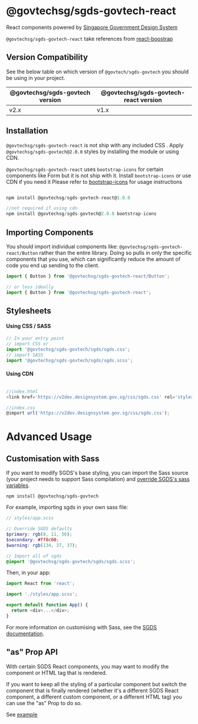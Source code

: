 # @govtechsg/sgds-govtech-react

React components powered by [Singapore Government Design System](https://www.designsystem.gov.sg)

`@govtechsg/sgds-govtech-react` take references from [react-boostrap](https://react-bootstrap.github.io/) 

## Version Compatibility

See the below table on which version of `@govtech/sgds-govtech` you should be using in your project.

| @govtechsg/sgds-govtech version | @govtechsg/sgds-govtech-react version |
| ------------------------------- | ------------------------------------- |
| v2.x                            | v1.x                                  |

## Installation

`@govtechsg/sgds-govtech-react` is not ship with any included CSS . Apply `@govtechsg/sgds-govtech@2.0.0` styles by installing the module or using CDN.

`@govtechsg/sgds-govtech-react` uses `bootstrap-icons` for certain components like Form but it is not ship with it. Install `bootstrap-icons` or use CDN if you need it Please refer to [bootstrap-icons](https://icons.getbootstrap.com/#usage) for usage instructions

```js

npm install @govtechsg/sgds-govtech-react@1.0.0

//not required if using cdn
npm install @govtechsg/sgds-govtech@2.0.0 bootstrap-icons

```

## Importing Components

You should import individual components like: `@govtechsg/sgds-govtech-react/Button` rather than the entire library. Doing so pulls in only the specific components that you use, which can significantly reduce the amount of code you end up sending to the client.

```js
import { Button } from '@govtechsg/sgds-govtech-react/Button';

// or less ideally
import { Button } from '@govtechsg/sgds-govtech-react';
```

## Stylesheets

#### Using CSS / SASS

```js
// In your entry point
// import CSS or
import '@govtechsg/sgds-govtech/sgds/sgds.css';
// import SASS
import '@govtechsg/sgds-govtech/sgds/sgds.scss';
```

#### Using CDN

```js

//index.html
<link href='https://v2dev.designsystem.gov.sg/css/sgds.css' rel='stylesheet' type='text/css'/>

//index.css
@import url('https://v2dev.designsystem.gov.sg/css/sgds.css');

```

# Advanced Usage

## Customisation with Sass

If you want to modify SGDS's base styling, you can import the Sass source (your project needs to support Sass compilation) and [override SGDS's sass variables](https://www.designsystem.tech.gov.sg/docs/customise-sgds/).

```
npm install @govtechsg/sgds-govtech
```

For example, importing sgds in your own sass file:

```scss
// styles/app.scss

// Override SGDS defaults
$primary: rgb(8, 11, 56);
$secondary: #ff8c00;
$warning: rgb(134, 37, 37);

// Import all of sgds
@import '@govtechsg/sgds-govtech/sgds/sgds.scss';
```

Then, in your app:

```js
import React from 'react';

import './styles/app.scss';

export default function App() {
  return <div>...</div>;
}
```

For more information on customising with Sass, see the [SGDS documentation](https://www.designsystem.tech.gov.sg/docs/customise-sgds/).

## "as" Prop API

With certain SGDS React components, you may want to modify the component or HTML tag that is rendered.

If you want to keep all the styling of a particular component but switch the component that is finally rendered (whether it's a different SGDS React component, a different custom component, or a different HTML tag) you can use the "as" Prop to do so.

See [example](https://react-bootstrap.github.io/getting-started/introduction#as-prop-api)
